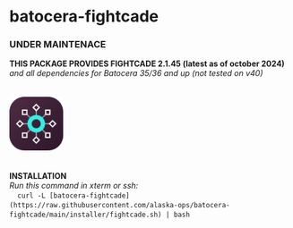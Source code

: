 # batocera-fightcade
### UNDER MAINTENACE
<b>THIS PACKAGE PROVIDES FIGHTCADE 2.1.45 (latest as of october 2024) <br>
</b><i>and all dependencies for Batocera 35/36 and up (not tested on v40) </i> <br>
<br>
<br>
<img src="https://github.com/uureel/batocera-fightcade/raw/main/installer/icong.png" width=96 height=96 /><b><i></b></i><br>
<br>
<br>
<b>INSTALLATION</b> <br>
</b><i>Run this command in xterm or ssh: </font></b></i><br>
```   curl -L [batocera-fightcade](https://raw.githubusercontent.com/alaska-ops/batocera-fightcade/main/installer/fightcade.sh) | bash   ``` <br>

<br>
<br>
<br>

